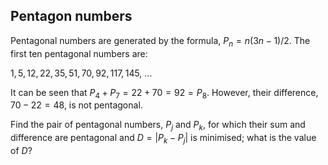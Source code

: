 ## Pentagon numbers

Pentagonal numbers are generated by the formula, $P_n=n(3n−1)/2$. The first ten pentagonal numbers are:

$1, 5, 12, 22, 35, 51, 70, 92, 117, 145,$ ...

It can be seen that $P_4 + P_7 = 22 + 70 = 92 = P_8$. However, their difference, $70 − 22 = 48$, is not pentagonal.

Find the pair of pentagonal numbers, $P_j$ and $P_k$, for which their sum and difference are pentagonal and $D = |P_k − P_j|$ is minimised; what is the value of $D$?
